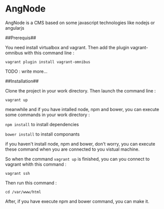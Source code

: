 AngNode
=======

AngNode is a CMS based on some javascript technologies like nodejs or angularjs

##Prerequis##

You need install virtualbox and vagrant. Then add the plugin vagrant-omnibus with this command line : 

`vagrant plugin install vagrant-omnibus`

TODO : write more...

##Installation##

Clone the project in your work directory. Then launch the command line :

`vagrant up`

meanwhile and if you have intalled node, npm and bower, you can execute some commands in your work directory :

`npm install` to install dependencies

`bower install` to install componants

if you haven't install node, npm and bower, don't worry, you can execute these command when you are connected to you vistual machine.

So when the command `vagrant up` is finished, you can you connect to vagrant whith this command :

`vagrant ssh`

Then run this command :

`cd /var/www/html`

After, if you have execute npm and bower command, you can make it.


